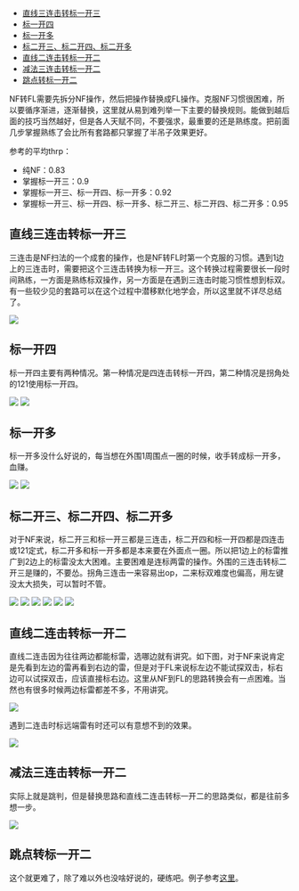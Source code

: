 - [直线三连击转标一开三](#直线三连击转标一开三)
- [标一开四](#标一开四)
- [标一开多](#标一开多)
- [标二开三、标二开四、标二开多](#标二开三标二开四标二开多)
- [直线二连击转标一开二](#直线二连击转标一开二)
- [减法三连击转标一开二](#减法三连击转标一开二)
- [跳点转标一开二](#跳点转标一开二)

NF转FL需要先拆分NF操作，然后把操作替换成FL操作。克服NF习惯很困难，所以要循序渐进，逐渐替换，这里就从易到难列举一下主要的替换规则。能做到越后面的技巧当然越好，但是各人天赋不同，不要强求，最重要的还是熟练度。把前面几步掌握熟练了会比所有套路都只掌握了半吊子效果更好。

参考的平均thrp：
- 纯NF：0.83
- 掌握标一开三：0.9
- 掌握标一开三、标一开四、标一开多：0.92
- 掌握标一开三、标一开四、标一开多、标二开三、标二开四、标二开多：0.95

## 直线三连击转标一开三
三连击是NF扫法的一个成套的操作，也是NF转FL时第一个克服的习惯。遇到1边上的三连击时，需要把这个三连击转换为标一开三。这个转换过程需要很长一段时间熟练，一方面是熟练标双操作，另一方面是在遇到三连击时能习惯性想到标双。有一些较少见的套路可以在这个过程中潜移默化地学会，所以这里就不详尽总结了。

![](https://github.com/putianyi889/Minesweeper-makes-me-happy/blob/main/wiki/images/Road-of-Minesweeper/标一开三1.png)

## 标一开四
标一开四主要有两种情况。第一种情况是四连击转标一开四，第二种情况是拐角处的121使用标一开四。

![](https://github.com/putianyi889/Minesweeper-makes-me-happy/blob/main/wiki/images/Road-of-Minesweeper/标一开四2.png)
![](https://github.com/putianyi889/Minesweeper-makes-me-happy/blob/main/wiki/images/Road-of-Minesweeper/标一开四1.png)

## 标一开多
标一开多没什么好说的，每当想在外围1周围点一圈的时候，收手转成标一开多，血赚。

![](https://github.com/putianyi889/Minesweeper-makes-me-happy/blob/main/wiki/images/Road-of-Minesweeper/标一开多1.png)
![](https://github.com/putianyi889/Minesweeper-makes-me-happy/blob/main/wiki/images/Road-of-Minesweeper/标一开多2.png)

## 标二开三、标二开四、标二开多
对于NF来说，标二开三和标一开三都是三连击，标二开四和标一开四都是四连击或121定式，标二开多和标一开多都是本来要在外面点一圈。所以把1边上的标雷推广到2边上的标雷没太大困难。主要困难是连标两雷的操作。外围的三连击转标二开三是赚的，不要怂。拐角三连击一来容易出op，二来标双难度也偏高，用左键没太大损失，可以暂时不管。

![](https://github.com/putianyi889/Minesweeper-makes-me-happy/blob/main/wiki/images/Road-of-Minesweeper/标二开三1.png)
![](https://github.com/putianyi889/Minesweeper-makes-me-happy/blob/main/wiki/images/Road-of-Minesweeper/标二开三2.png)
![](https://github.com/putianyi889/Minesweeper-makes-me-happy/blob/main/wiki/images/Road-of-Minesweeper/标二开三3.png)
![](https://github.com/putianyi889/Minesweeper-makes-me-happy/blob/main/wiki/images/Road-of-Minesweeper/标二开四1.png)
![](https://github.com/putianyi889/Minesweeper-makes-me-happy/blob/main/wiki/images/Road-of-Minesweeper/标二开四2.png)
![](https://github.com/putianyi889/Minesweeper-makes-me-happy/blob/main/wiki/images/Road-of-Minesweeper/标二开四3.png)

## 直线二连击转标一开二
直线二连击因为往往两边都能标雷，选哪边就有讲究。如下图，对于NF来说肯定是先看到左边的雷再看到右边的雷，但是对于FL来说标左边不能试探双击，标右边可以试探双击，应该直接标右边。这里从NF到FL的思路转换会有一点困难。当然也有很多时候两边标雷都差不多，不用讲究。

![](https://github.com/putianyi889/Minesweeper-makes-me-happy/blob/main/wiki/images/Road-of-Minesweeper/标一开二1.png)

遇到二连击时标远端雷有时还可以有意想不到的效果。

![](https://github.com/putianyi889/Minesweeper-makes-me-happy/blob/main/wiki/images/Road-of-Minesweeper/标一开四3.png)


## 减法三连击转标一开二
实际上就是跳判，但是替换思路和直线二连击转标一开二的思路类似，都是往前多想一步。

![](https://github.com/putianyi889/Minesweeper-makes-me-happy/blob/main/wiki/images/Road-of-Minesweeper/标一开二2.png)

## 跳点转标一开二
这个就更难了，除了难以外也没啥好说的，硬练吧。例子参考[这里](https://github.com/putianyi889/Minesweeper-makes-me-happy/wiki/%E6%93%8D%E4%BD%9C%E6%96%B9%E6%B3%95%E5%8F%8A%E5%A5%97%E8%B7%AF#%E6%A0%87%E4%B8%80%E5%BC%80%E4%BA%8C%E5%92%8C%E6%A0%87%E4%BA%8C%E5%BC%80%E4%B8%89)。